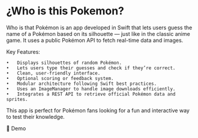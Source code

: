 # ¿Who is this Pokemon?

Who is that Pokémon is an app developed in Swift that lets users guess the name of a Pokémon based on its silhouette — 
just like in the classic anime game. 
It uses a public Pokémon API to fetch real-time data and images.


Key Features:

	•	Displays silhouettes of random Pokémon.
	•	Lets users type their guesses and check if they’re correct.
	•	Clean, user-friendly interface.
	•	Optional scoring or feedback system.
	•	Modular architecture following Swift best practices.
	•	Uses an ImageManager to handle image downloads efficiently.
	•	Integrates a REST API to retrieve official Pokémon data and sprites.

This app is perfect for Pokémon fans looking for a fun and interactive way to test their knowledge.

🎥 Demo


